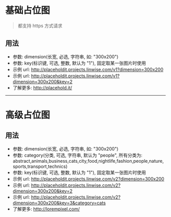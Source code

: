 # 基础占位图

> 都支持 https 方式请求

## 用法

* 参数: dimension(长宽, 必选, 字符串, 如: "300x200")
* 参数: key(标识键, 可选, 整数, 默认为 "1"), 固定取某一张图片时使用
* 示例 url: http://placeholdit.projects.linwise.com/v1?dimension=300x200
* 示例 url: http://placeholdit.projects.linwise.com/v1?dimension=300x200&key=2
* 了解更多: http://placehold.it/

---

# 高级占位图

## 用法

* 参数: dimension(长宽, 必选, 字符串, 如: "300x200")
* 参数: category(分类, 可选, 字符串, 默认为 "people", 所有分类为: abstract,animals,business,cats,city,food,nightlife,fashion,people,nature,sports,transport,technics)
* 参数: key(标识键, 可选, 整数, 默认为 "1"), 固定取某一张图片时使用
* 示例 url: http://placeholdit.projects.linwise.com/v2?dimension=300x200
* 示例 url: http://placeholdit.projects.linwise.com/v2?dimension=300x200&key=2
* 示例 url: http://placeholdit.projects.linwise.com/v2?dimension=300x200&key=3&category=cats
* 了解更多: http://lorempixel.com/
